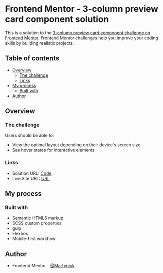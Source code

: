 # Frontend Mentor - 3-column preview card component solution

This is a solution to the [3-column preview card component challenge on Frontend Mentor](https://www.frontendmentor.io/challenges/3column-preview-card-component-pH92eAR2-). Frontend Mentor challenges help you improve your coding skills by building realistic projects.

## Table of contents

- [Overview](#overview)
  - [The challenge](#the-challenge)
  - [Links](#links)
- [My process](#my-process)
  - [Built with](#built-with)
- [Author](#author)

## Overview

### The challenge

Users should be able to:

- View the optimal layout depending on their device's screen size
- See hover states for interactive elements

### Links

- Solution URL: [Code](https://github.com/Martyniuk/frontendmentors_challenge_1)
- Live Site URL: [URL](https://martyniuk.github.io/frontendmentors_challenge_1/)

## My process

### Built with

- Semantic HTML5 markup
- SCSS custom properties
- gulp
- Flexbox
- Mobile-first workflow

## Author

- Frontend Mentor - [@Martyniuk](https://www.frontendmentor.io/profile/Martyniuk)
